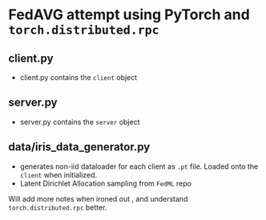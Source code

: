 # FedAVG attempt using PyTorch and `torch.distributed.rpc`

## client.py
* client.py contains the `client` object

## server.py
* server.py contains the `server` object

## data/iris_data_generator.py
* generates non-iid dataloader for each client as `.pt` file. Loaded onto the `client` when initialized.
* Latent Dirichlet Allocation sampling from `FedML` repo

Will add more notes when ironed out , and understand `torch.distributed.rpc` better.